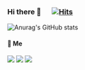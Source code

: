 ### Hi there 👋 　 [![Hits](https://hits.seeyoufarm.com/api/count/incr/badge.svg?url=https%3A%2F%2Fgithub.com%2Fjo-sol&count_bg=%239ECBFB&title_bg=%23DCB5FF&icon=smugmug.svg&icon_color=%23FFFFFF&title=%3A%29&edge_flat=false)](https://hits.seeyoufarm.com)

<!--
**jo-sol/jo-sol** is a ✨ _special_ ✨ repository because its `README.md` (this file) appears on your GitHub profile.

Here are some ideas to get you started:

- 🔭 I’m currently working on ...
- 🌱 I’m currently learning ...
- 👯 I’m looking to collaborate on ...
- 🤔 I’m looking for help with ...
- 💬 Ask me about ...
- 📫 How to reach me: ...
- 😄 Pronouns: ...
- ⚡ Fun fact: ...
-->

<!-- 뱃지 업데이트 중 -->

![Anurag's GitHub stats](https://github-readme-stats.vercel.app/api?username=jo-sol&show_icons=true&theme=swift)

#### 💬 Me <br>

<a href="링크" target="_blank"><img src="https://img.shields.io/badge/Portfolio-00AFAA?logo=Ghostery&logoColor=white"/></a>
<a href="mailto:zoixssm@gmail.com" target="_blank"><img src="https://img.shields.io/badge/zoixssm@gmail.com-EA4335?logo=gmail&logoColor=white"/></a>
<a href="https://github.com/jo-sol" target="_blank"><img src="https://img.shields.io/badge/Github-181717?logo=github&logoColor=white"/></a>

<!--
백엔드
<img src="https://img.shields.io/badge/JAVA-007396?logo=java&logoColor=white"> <img src="https://img.shields.io/badge/Spring-6DB33F?logo=Spring&logoColor=white"> <img src="https://img.shields.io/badge/mysql-4479A1?logo=mysql&logoColor=white"> <img src="https://img.shields.io/badge/mariaDB-003545?logo=mariaDB&logoColor=white"> <img src="https://img.shields.io/badge/apache tomcat-F8DC75?logo=apachetomcat&logoColor=white">

프론트엔드
<img src="https://img.shields.io/badge/html5-E34F26?logo=html5&logoColor=white"> <img src="https://img.shields.io/badge/css3-1572B6?logo=css3&logoColor=white"> <img src="https://img.shields.io/badge/jquery-0769AD?logo=jquery&logoColor=white"> <img src="https://img.shields.io/badge/javascript-F7DF1E?logo=javascript&logoColor=black"> <img src="https://img.shields.io/badge/bootstrap-7952B3?logo=bootstrap&logoColor=white">
-->
